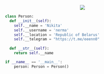 <p>
<div align="center">
  <img src="https://img.shields.io/badge/-Python-98b982?style=for-the-badge&logo=python&logoColor=98b982&labelColor=282828">
</div>
</p>

```python
class Person:
  def __init__(self):
    self.__name = 'Nikita'
    self.__username = 'nerma'
    self.__location = 'Republic of Belarus'
    self.__telegram = "https://t.me/eeenn0"
  
  def __str__(self):
    return self.__name

if __name__ == '__main__':
    person: Person = Person()
